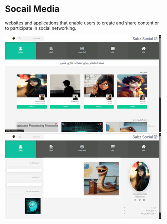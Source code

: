 <h1>Socail Media</h1>
<p>websites and applications that enable users to create and share content or to participate in social networking.</p>
<img src='https://github.com/shahmoradi-web/Social-Network/blob/master/Screenshot%20(4).png?raw=true' style='width:500px'>
<img src='https://github.com/shahmoradi-web/Social-Network/blob/master/Screenshot%20(5).png?raw=true' style='width:500px'>
